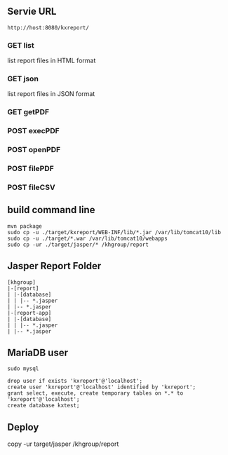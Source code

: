 ## Servie URL
```:url
http://host:8080/kxreport/
```
### GET list
list report files in HTML format
### GET json
list report files in JSON format
### GET getPDF
### POST execPDF
### POST openPDF
### POST filePDF
### POST fileCSV

## build command line
```:sh
mvn package
sudo cp -u ./target/kxreport/WEB-INF/lib/*.jar /var/lib/tomcat10/lib
sudo cp -u ./target/*.war /var/lib/tomcat10/webapps
sudo cp -ur ./target/jasper/* /khgroup/report
```

## Jasper Report Folder
```
[khgroup]
|-[report]
| |-[database]
| | |-- *.jasper
| |-- *.jasper
|-[report-app]
| |-[database]
| | |-- *.jasper
| |-- *.jasper

```

## MariaDB user
```:sh
sudo mysql
```
```:sql
drop user if exists 'kxreport'@'localhost';
create user 'kxreport'@'localhost' identified by 'kxreport';
grant select, execute, create temporary tables on *.* to 'kxreport'@'localhost';
create database kxtest;
```
## Deploy
copy -ur target/jasper /khgroup/report